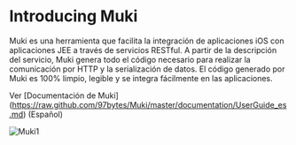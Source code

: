 Introducing Muki
================

Muki es una herramienta que facilita la integración de aplicaciones iOS con aplicaciones JEE a través de servicios RESTful. A partir de la descripción del servicio, Muki genera todo el código necesario para realizar la comunicación por HTTP y la serialización de datos. El código generado por Muki es 100% limpio, legible y se integra fácilmente en las aplicaciones.

Ver [Documentación de Muki] (https://raw.github.com/97bytes/Muki/master/documentation/UserGuide_es.md) (Español)

![Muki1](https://raw.github.com/97bytes/Muki/master/documentation/Muki1_es.png)

